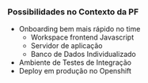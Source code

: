 ### Possibilidades no Contexto da PF

* Onboarding bem mais rápido no time
   * Workspace frontend Javascript
   * Servidor de aplicação
   * Banco de Dados Individualizado
* Ambiente de Testes de Integração
* Deploy em produção no Openshift